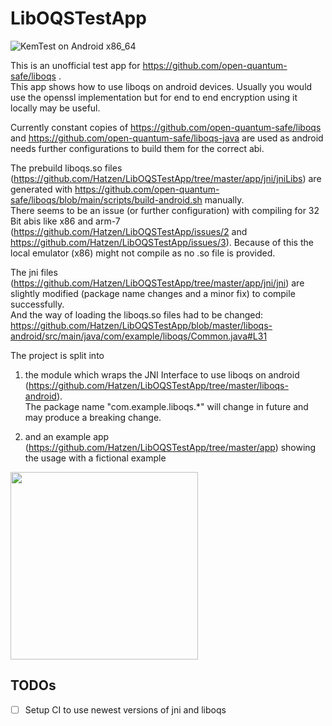 # LibOQSTestApp
  
![KemTest on Android x86_64](https://github.com/Hatzen/LibOQSTestApp/workflows/Test%20Liboqs%20on%20Android/badge.svg?branch=master) 

This is an unofficial test app for https://github.com/open-quantum-safe/liboqs .  
This app shows how to use liboqs on android devices. Usually you would use the openssl implementation but for end to end encryption using it locally may be useful.  

Currently constant copies of https://github.com/open-quantum-safe/liboqs and https://github.com/open-quantum-safe/liboqs-java are used as android needs further configurations to build them for the correct abi.

The prebuild liboqs.so files (https://github.com/Hatzen/LibOQSTestApp/tree/master/app/jni/jniLibs) are generated with https://github.com/open-quantum-safe/liboqs/blob/main/scripts/build-android.sh manually.  
There seems to be an issue (or further configuration) with compiling for 32 Bit abis like x86 and arm-7 (https://github.com/Hatzen/LibOQSTestApp/issues/2 and https://github.com/Hatzen/LibOQSTestApp/issues/3). Because of this the local emulator (x86) might not compile as no .so file is provided.

The jni files (https://github.com/Hatzen/LibOQSTestApp/tree/master/app/jni/jni) are slightly modified (package name changes and a minor fix) to compile successfully.  
And the way of loading the liboqs.so files had to be changed: https://github.com/Hatzen/LibOQSTestApp/blob/master/liboqs-android/src/main/java/com/example/liboqs/Common.java#L31
  
The project is split into 
  
1)  the module which wraps the JNI Interface to use liboqs on android (https://github.com/Hatzen/LibOQSTestApp/tree/master/liboqs-android).  
The package name "com.example.liboqs.*" will change in future and may produce a breaking change.  

2) and an example app (https://github.com/Hatzen/LibOQSTestApp/tree/master/app) showing the usage with a fictional example
<img src="https://user-images.githubusercontent.com/21283655/114078514-53566d00-98a9-11eb-919e-b587c62e41bd.png" height="300">  
  
## TODOs
 - [ ] Setup CI to use newest versions of jni and liboqs
